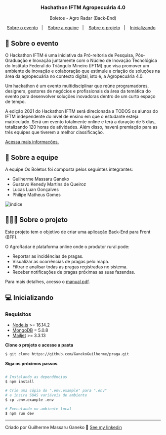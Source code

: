 <h3 align="center">
    Hachathon IFTM Agropecuária 4.0
</h3>

<p align="center">Boletos - Agro Radar (Back-End)</p>


<p align="center">
  <a href="#%EF%B8%8F-sobre-o-evento">Sobre o evento</a>&nbsp;&nbsp;&nbsp;|&nbsp;&nbsp;&nbsp;
  <a href="#-sobre-a-equipe">Sobre a equipe</a>&nbsp;&nbsp;&nbsp;|&nbsp;&nbsp;&nbsp;
  <a href="#-sobre-o-projeto">Sobre o projeto</a>&nbsp;&nbsp;&nbsp;|&nbsp;&nbsp;&nbsp;
  <a href="#-inicializando">Inicializando</a>&nbsp;&nbsp;&nbsp;
</p>


## 🌱 Sobre o evento

O Hackathon IFTM é uma iniciativa da Pró-reitoria de Pesquisa, Pós-Graduação e Inovação juntamente com o Núcleo de Inovação Tecnológica do Instituto Federal do Triângulo Mineiro (IFTM) que visa promover um ambiente de inovação e colaboração que estimule a criação de soluções na área da agropecuária no contexto digital, isto é, a Agropecuária 4.0.

Um hackathon é um evento multidisciplinar que reúne programadores, designers, gestores de negócios e profissionais da área da temática do evento para desenvolver soluções inovadoras dentro de um curto espaço de tempo.

A edição 2021 do Hackathon IFTM será direcionada a TODOS os alunos do IFTM independente do nível de ensino em que o estudante esteja matriculado. Será um evento totalmente online e terá a duração de 5 dias, totalizando 120 horas de atividades. Além disso, haverá premiação para as três equipes que tiverem a melhor classificação.

[Acessa mais informações.](https://iftm.edu.br/hackathon/2021/)

## 🤝 Sobre a equipe

A equipe Os Boletos foi composta pelos seguintes integrantes:

- Guilherme Massaru Ganeko
- Gustavo Kenedy Martins de Queiroz
- Lucas Luan Gonçalves
- Philipe Matheus Gomes

![índice](https://user-images.githubusercontent.com/40508245/172970076-91d5d933-9df1-49fb-ac76-8af6043c948d.jpeg)

## 💇🏻‍♂️ Sobre o projeto

Este projeto tem o objetivo de criar uma aplicação Back-End para Front (BFF).

O AgroRadar é plataforma online onde o produtor rural pode:
- Reportar as incidências de pragas.
- Visualizar as ocorrências de pragas pelo mapa.
- Filtrar e analisar todas as pragas registradas no sistema.
- Receber notificações de pragas próximas as suas fazendas.

Para mais detalhes, acesso o [manual.pdf](https://github.com/GanekoGuilherme/praga/files/8874938/manual.pdf). 

## 💻 Inicializando

### Requisitos

- [Node.js](https://nodejs.org/en/) >= 16.14.2
- [MongoDB](https://www.mongodb.com/pt-br) = 5.0.8
- [Mailjet](https://www.mailjet.com/) >= 3.3.13

**Clone o projeto e acesse a pasta**

```bash
$ git clone https://github.com/GanekoGuilherme/praga.git
```

**Siga os próximos passos**

```bash

# Instalando as dependências
$ npm install

# Crie uma cópia do ".env.example" para ".env"
# e insira SUAS variáveis de ambiente
$ cp .env.example .env

# Executando no ambiente local
$ npm run dev
```

---

Criado por Guilherme Massaru Ganeko 👋 [See my linkedin](https://www.linkedin.com/in/guilhermeganeko/)
